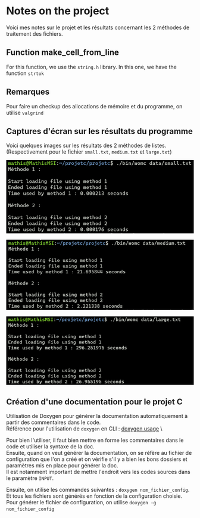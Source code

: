 # Notes on the project

Voici mes notes sur le projet et les résultats concernant les 2 méthodes de traitement des fichiers.

## Function make_cell_from_line

For this function, we use the `string.h` library.
In this one, we have the function `strtok`

## Remarques

Pour faire un checkup des allocations de mémoire et du programme, on utilise `valgrind`

## Captures d'écran sur les résultats du programme

Voici quelques images sur les résultats des 2 méthodes de listes. (Respectivement pour le fichier `small.txt`, `medium.txt` et `large.txt`)

![Small text file on both methods](small.png)

![Medium text file on both methods](medium.png)

![Large text file on both methods](large.png)

## Création d'une documentation pour le projet C

Utilisation de Doxygen pour générer la documentation automatiquement à partir des commentaires dans le code. \
Référence pour l'utilisation de `doxygen` en CLI : [doxygen usage](https://doxygen.nl/manual/doxygen_usage.html) \

Pour bien l'utiliser, il faut bien mettre en forme les commentaires dans le code et utiliser la syntaxe de la doc. \
Ensuite, quand on veut générer la documentation, on se réfère au fichier de configuration que l'on a créé et on vérifie s'il y a bien les bons dossiers et paramètres mis en place pour générer la doc. \
Il est notamment important de mettre l'endroit vers les codes sources dans le paramètre `INPUT`.

Ensuite, on utilise les commandes suivantes :
`doxygen nom_fichier_config`. \
Et tous les fichiers sont générés en fonction de la configuration choisie. \
Pour générer le fichier de configuration, on utilise `doxygen -g nom_fichier_config`
